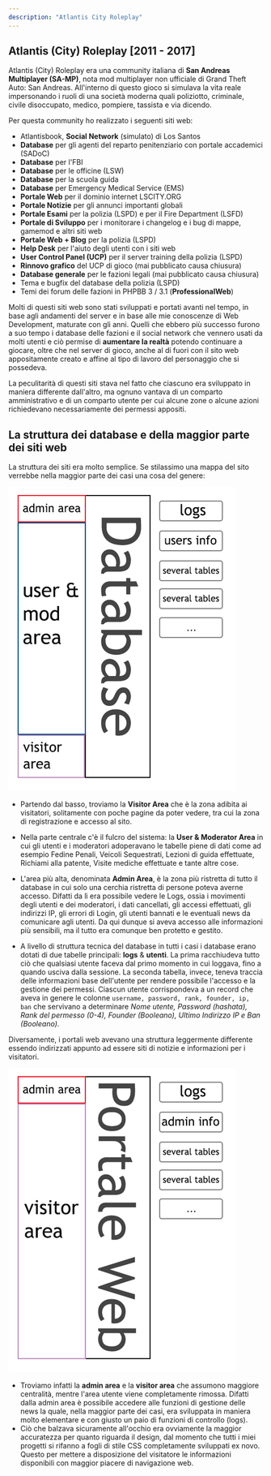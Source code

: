 ```yaml
---
description: "Atlantis City Roleplay"
---
```



## Atlantis (City) Roleplay \[2011 - 2017\]

Atlantis (City) Roleplay era una community italiana di **San Andreas Multiplayer (SA-MP)**, nota mod multiplayer non ufficiale di Grand Theft Auto: San Andreas. All'interno di questo gioco si simulava la vita reale impersonando i ruoli di una società moderna quali poliziotto, criminale, civile disoccupato, medico, pompiere, tassista e via dicendo.

Per questa community ho realizzato i seguenti siti web:

-   Atlantisbook, **Social Network** (simulato) di Los Santos
-   **Database** per gli agenti del reparto penitenziario con portale accademici (SADoC)
-   **Database** per l'FBI
-   **Database** per le officine (LSW)
-   **Database** per la scuola guida
-   **Database** per Emergency Medical Service (EMS)
-   **Portale Web** per il dominio internet LSCITY.ORG
-   **Portale Notizie** per gli annunci importanti globali
-   **Portale Esami** per la polizia (LSPD) e per il Fire Department (LSFD)
-   **Portale di Sviluppo** per i monitorare i changelog e i bug di mappe, gamemod e altri siti web
-   **Portale Web + Blog** per la polizia (LSPD)
-   **Help Desk** per l'aiuto degli utenti con i siti web
-   **User Control Panel (UCP)** per il server training della polizia (LSPD)
-   **Rinnovo grafico** del UCP di gioco (mai pubblicato causa chiusura)
-   **Database generale** per le fazioni legali (mai pubblicato causa chiusura)
-   Tema e bugfix del database della polizia (LSPD)
-   Temi dei forum delle fazioni in PHPBB 3 / 3.1 (**ProfessionalWeb**)

Molti di questi siti web sono stati sviluppati e portati avanti nel tempo, in base agli andamenti del server e in base alle mie conoscenze di Web Development, maturate con gli anni. Quelli che ebbero più successo furono a suo tempo i database delle fazioni e il social network che vennero usati da molti utenti e ciò permise di **aumentare la realtà** potendo continuare a giocare, oltre che nel server di gioco, anche al di fuori con il sito web appositamente creato e affine al tipo di lavoro del personaggio che si possedeva.

La peculitarità di questi siti stava nel fatto che ciascuno era sviluppato in maniera differente dall'altro, ma ognuno vantava di un comparto amministrativo e di un comparto utente per cui alcune zone o alcune azioni richiedevano necessariamente dei permessi appositi.

## La struttura dei database e della maggior parte dei siti web

La struttura dei siti era molto semplice. Se stilassimo una mappa del sito verrebbe nella maggior parte dei casi una cosa del genere:

![](images/portfolio/database-structure.png)

-   Partendo dal basso, troviamo la **Visitor Area** che è la zona adibita ai visitatori, solitamente con poche pagine da poter vedere, tra cui la zona di registrazione e accesso al sito.
-   Nella parte centrale c'è il fulcro del sistema: la **User & Moderator Area** in cui gli utenti e i moderatori adoperavano le tabelle piene di dati come ad esempio Fedine Penali, Veicoli Sequestrati, Lezioni di guida effettuate, Richiami alla patente, Visite mediche effettuate e tante altre cose.
-   L'area più alta, denominata **Admin Area**, è la zona più ristretta di tutto il database in cui solo una cerchia ristretta di persone poteva averne accesso. Difatti da lì era possibile vedere le Logs, ossia i movimenti degli utenti e dei moderatori, i dati cancellati, gli accessi effettuati, gli indirizzi IP, gli errori di Login, gli utenti bannati e le eventuali news da comunicare agli utenti. Da qui dunque si aveva accesso alle informazioni più sensibili, ma il tutto era comunque ben protetto e gestito.

-   A livello di struttura tecnica del database in tutti i casi i database erano dotati di due tabelle principali: **logs** & **utenti**. La prima racchiudeva tutto ciò che qualsiasi utente faceva dal primo momento in cui loggava, fino a quando usciva dalla sessione. La seconda tabella, invece, teneva traccia delle informazioni base dell'utente per rendere possibile l'accesso e la gestione dei permessi. Ciascun utente corrispondeva a un record che aveva in genere le colonne `username, password, rank, founder, ip, ban` che servivano a determinare _Nome utente, Password (hashata), Rank del permesso (0-4), Founder (Booleano), Ultimo Indirizzo IP e Ban (Booleano)_.

Diversamente, i portali web avevano una struttura leggermente differente essendo indirizzati appunto ad essere siti di notizie e informazioni per i visitatori.

![](images/portfolio/portal-structure.png)

-   Troviamo infatti la **admin area** e la **visitor area** che assumono maggiore centralità, mentre l'area utente viene completamente rimossa. Difatti dalla admin area è possibile accedere alle funzioni di gestione delle news la quale, nella maggior parte dei casi, era sviluppata in maniera molto elementare e con giusto un paio di funzioni di controllo (logs).
-   Ciò che balzava sicuramente all'occhio era ovviamente la maggior accuratezza per quanto riguarda il design, dal momento che tutti i miei progetti si rifanno a fogli di stile CSS completamente sviluppati ex novo. Questo per mettere a disposizione del visitatore le informazioni disponibili con maggior piacere di navigazione web.
